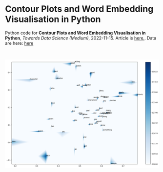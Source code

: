 # Contour Plots and Word Embedding Visualisation in Python
Python code for **Contour Plots and Word Embedding Visualisation in Python**, *Towards Data Science (Medium)*, 2022-11-15.
Article is [here.](https://towardsdatascience.com/contour-plots-and-word-embedding-visualisation-in-python-9dd2dacff6ac?sk=035d72e010f96883c591c09e5cbb3d16). Data are here: [here](https://towardsdatascience.com/contour-plots-and-word-embedding-visualisation-in-python-9dd2dacff6ac?sk=035d72e010f96883c591c09e5cbb3d16)

</br>

<p float="left">

  <img src="fig-github.png" width="1200" margin_bottom = "50" />
</p>
